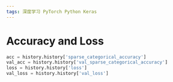 ```yaml
---
tags: 深度学习 PyTorch Python Keras
---
```

# Accuracy and Loss

```python
acc = history.history['sparse_categorical_accuracy']
val_acc = history.history['val_sparse_categorical_accuracy']
loss = history.history['loss']
val_loss = history.history['val_loss']
```